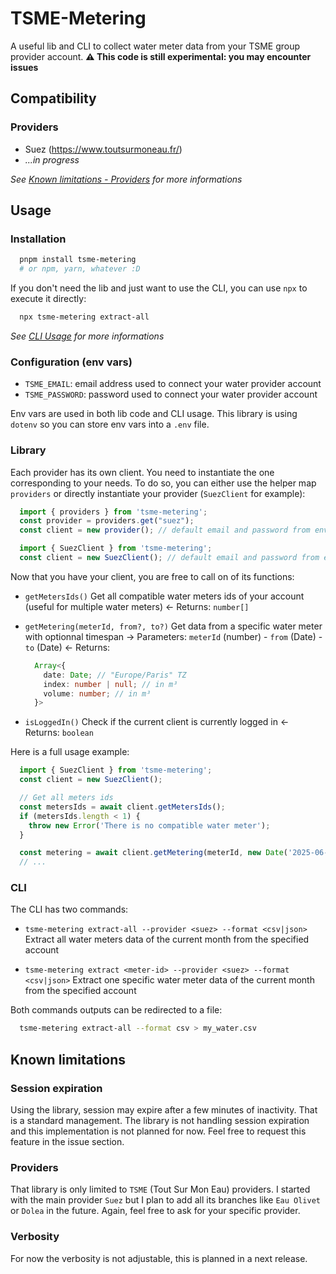 # TSME-Metering

A useful lib and CLI to collect water meter data from your TSME group provider account.
**⚠️ This code is still experimental: you may encounter issues**

## Compatibility

### Providers
- Suez (https://www.toutsurmoneau.fr/)
- *...in progress*

*See [Known limitations - Providers](#providers-1) for more informations*

## Usage

### Installation

```bash
  pnpm install tsme-metering
  # or npm, yarn, whatever :D
```

If you don't need the lib and just want to use the CLI, you can use `npx` to execute it directly:
```bash
  npx tsme-metering extract-all
```

*See [CLI Usage](#cli) for more informations*

### Configuration (env vars)

- `TSME_EMAIL`: email address used to connect your water provider account
- `TSME_PASSWORD`: password used to connect your water provider account

Env vars are used in both lib code and CLI usage.
This library is using `dotenv` so you can store env vars into a `.env` file.

### Library

Each provider has its own client. You need to instantiate the one corresponding to your needs. To do so, you can either use the helper map `providers` or directly instantiate your provider (`SuezClient` for example):

```typescript
  import { providers } from 'tsme-metering';
  const provider = providers.get("suez");
  const client = new provider(); // default email and password from env can be overloaded in the constructor
```

```typescript
  import { SuezClient } from 'tsme-metering';
  const client = new SuezClient(); // default email and password from env can be overloaded in the constructor
```

Now that you have your client, you are free to call on of its functions:

- `getMetersIds()`
  Get all compatible water meters ids of your account (useful for multiple water meters)
  ← Returns: `number[]`

- `getMetering(meterId, from?, to?)`
  Get data from a specific water meter with optionnal timespan
  → Parameters: `meterId` (number) - `from` (Date) - `to` (Date)
  ← Returns: 
    ```typescript
      Array<{
        date: Date; // "Europe/Paris" TZ
        index: number | null; // in m³
        volume: number; // in m³
      }>
    ```

- `isLoggedIn()`
  Check if the current client is currently logged in
  ← Returns: `boolean`

Here is a full usage example:
```typescript
  import { SuezClient } from 'tsme-metering';
  const client = new SuezClient();

  // Get all meters ids
  const metersIds = await client.getMetersIds();
  if (metersIds.length < 1) {
    throw new Error('There is no compatible water meter');
  }

  const metering = await client.getMetering(meterId, new Date('2025-06-01'));
  // ...
```

### CLI

The CLI has two commands:

- `tsme-metering extract-all --provider <suez> --format <csv|json>`
  Extract all water meters data of the current month from the specified account

- `tsme-metering extract <meter-id> --provider <suez> --format <csv|json>`
  Extract one specific water meter data of the current month from the specified account

Both commands outputs can be redirected to a file:
```bash
  tsme-metering extract-all --format csv > my_water.csv
```

## Known limitations

### Session expiration
  
Using the library, session may expire after a few minutes of inactivity. That is a standard management. The library is not handling session expiration and this implementation is not planned for now. Feel free to request this feature in the issue section.

### Providers

That library is only limited to `TSME` (Tout Sur Mon Eau) providers. I started with the main provider `Suez` but I plan to add all its branches like `Eau Olivet` or `Dolea` in the future. Again, feel free to ask for your specific provider.

### Verbosity

For now the verbosity is not adjustable, this is planned in a next release.